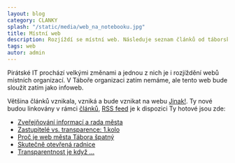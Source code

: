 ```yaml
---
layout: blog
category: CLANKY
splash: "/static/media/web_na_notebooku.jpg"
title: Místní web
description: Rozjíždí se místní web. Následuje seznam článků od táborských pirátů, které vznikly pod vlajkou uskupení Tabor Jinak!
tags: web
autor: admin
---
```



Pirátské IT prochází velkými změnami a jednou z nich je i rozjíždění webů místních organizací.
V Táboře organizaci zatím nemáme, ale tento web bude sloužit zatím jako infoweb.

Většina článků vznikala, vzniká a bude vznikat na webu [Jinak!](http://www.taborjinak.cz/).
Ty nové budou linkovány v rámci [článků](/clanky/), [RSS feed](-rss) <i class="fa fa-rss-square"></i> je k dispozici
Ty hotové jsou zde:

- [Zveřejňování informací a rada města](http://www.taborjinak.cz/index.php/v-mediich/23-clanky/223-zverejnovani-informaci-a-rada-mesta)
- [Zastupitelé vs. transparence: 1.kolo](http://www.taborjinak.cz/index.php/v-mediich/23-clanky/222-zastupitele-vs-transparence-1-kolo)
- [Proč je web města Tábora špatný](http://www.taborjinak.cz/index.php/v-mediich/23-clanky/219-proc-je-web-mesta-tabora-spatny)
- [Skutečně otevřená radnice](http://www.taborjinak.cz/index.php/v-mediich/23-clanky/204-skutecne-otevrena-radnice)
- [Transparentnost je když ...](http://www.taborjinak.cz/index.php/temata/28-mestsky-majetek/205-transparentnost-je-kdyz)
